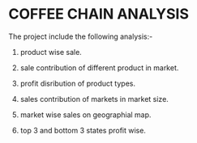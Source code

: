 
#  COFFEE CHAIN ANALYSIS


The project include the following analysis:-

1. product wise sale.

2. sale contribution of different product in market.

3. profit disribution of product types.

4. sales contribution of markets in market size.

5. market wise sales on geographial map.

6. top 3 and bottom 3 states profit wise.
